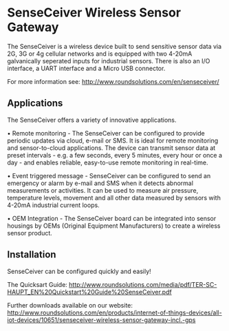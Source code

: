 # SenseCeiver Wireless Sensor Gateway
The SenseCeiver is a wireless device built to send sensitive sensor data via 2G, 3G or 4g cellular networks and is equipped with two 4-20mA galvanically seperated inputs for industrial sensors. There is also an I/O interface, a UART interface and a Micro USB connector. 

For more information see: http://www.roundsolutions.com/en/senseceiver/ 

## Applications
The SenseCeiver offers a variety of innovative applications.

• Remote monitoring - The SenseCeiver can be configured to provide periodic updates via cloud, e-mail or SMS. It is ideal for remote monitoring and sensor-to-cloud applications.
The device can transmit sensor data at preset intervals - e.g. a few seconds, every 5 minutes, every hour or once a day - and enables reliable, easy-to-use remote monitoring in real-time.
 
• Event triggered message - SenseCeiver can be configured to send an emergency or alarm by e-mail and SMS when it detects abnormal measurements or activities. It can be used to measure air pressure, temperature levels, movement and all other data measured by sensors with 4-20mA industrial current loops.
 
• OEM Integration - The SenseCeiver board can be integrated into sensor housings by OEMs (Original Equipment Manufacturers) to create a wireless sensor product.

## Installation
SenseCeiver can be configured quickly and easily!

The Quicksart Guide: http://www.roundsolutions.com/media/pdf/TER-SC-HAUPT_EN%20Quickstart%20Guide%20SenseCeiver.pdf

Further downloads available on our website:
http://www.roundsolutions.com/en/products/internet-of-things-devices/all-iot-devices/10651/senseceiver-wireless-sensor-gateway-incl.-gps 
